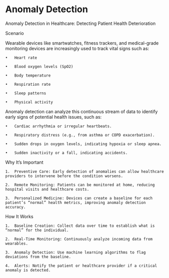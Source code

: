 # Anomaly Detection
Anomaly Detection in Healthcare: Detecting Patient Health Deterioration


Scenario



Wearable devices like smartwatches, fitness trackers, and medical-grade monitoring devices are increasingly used to track vital signs such as:

	•	Heart rate

	•	Blood oxygen levels (SpO2)

	•	Body temperature

	•	Respiration rate

	•	Sleep patterns

	•	Physical activity



Anomaly detection can analyze this continuous stream of data to identify early signs of potential health issues, such as:

	•	Cardiac arrhythmia or irregular heartbeats.

	•	Respiratory distress (e.g., from asthma or COPD exacerbation).

	•	Sudden drops in oxygen levels, indicating hypoxia or sleep apnea.

	•	Sudden inactivity or a fall, indicating accidents.



Why It’s Important

	1.	Preventive Care: Early detection of anomalies can allow healthcare providers to intervene before the condition worsens.

	2.	Remote Monitoring: Patients can be monitored at home, reducing hospital visits and healthcare costs.

	3.	Personalized Medicine: Devices can create a baseline for each patient’s “normal” health metrics, improving anomaly detection accuracy.



How It Works

	1.	Baseline Creation: Collect data over time to establish what is “normal” for the individual.

	2.	Real-Time Monitoring: Continuously analyze incoming data from wearables.

	3.	Anomaly Detection: Use machine learning algorithms to flag deviations from the baseline.

	4.	Alerts: Notify the patient or healthcare provider if a critical anomaly is detected.

